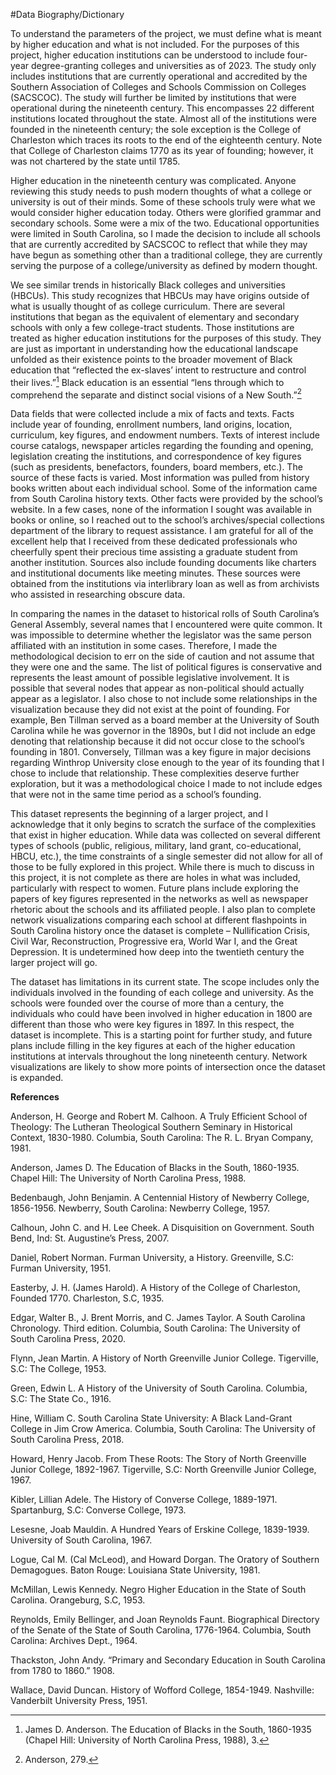 #Data Biography/Dictionary

  To understand the parameters of the project, we must define what is meant by higher education and what is not included. For the purposes of this project, higher education institutions can be understood to include four-year degree-granting colleges and universities as of 2023. The study only includes institutions that are currently operational and accredited by the Southern Association of Colleges and Schools Commission on Colleges (SACSCOC). The study will further be limited by institutions that were operational during the nineteenth century. This encompasses 22 different institutions located throughout the state. Almost all of the institutions were founded in the nineteenth century; the sole exception is the College of Charleston which traces its roots to the end of the eighteenth century. Note that College of Charleston claims 1770 as its year of founding; however, it was not chartered by the state until 1785.
  
  Higher education in the nineteenth century was complicated. Anyone reviewing this study needs to push modern thoughts of what a college or university is out of their minds. Some of these schools truly were what we would consider higher education today. Others were glorified grammar and secondary schools. Some were a mix of the two. Educational opportunities were limited in South Carolina, so I made the decision to include all schools that are currently accredited by SACSCOC to reflect that while they may have begun as something other than a traditional college, they are currently serving the purpose of a college/university as defined by modern thought.
  
  We see similar trends in historically Black colleges and universities (HBCUs). This study recognizes that HBCUs may have origins outside of what is usually thought of as college curriculum. There are several institutions that began as the equivalent of elementary and secondary schools with only a few college-tract students. Those institutions are treated as higher education institutions for the purposes of this study. They are just as important in understanding how the educational landscape unfolded as their existence points to the broader movement of Black education that “reflected the ex-slaves’ intent to restructure and control their lives.”[^fn1] Black education is an essential “lens through which to comprehend the separate and distinct social visions of a New South.”[^fn2] 
  
  Data fields that were collected include a mix of facts and texts. Facts include year of founding, enrollment numbers, land origins, location, curriculum, key figures, and endowment numbers. Texts of interest include course catalogs, newspaper articles regarding the founding and opening, legislation creating the institutions, and correspondence of key figures (such as presidents, benefactors, founders, board members, etc.). The source of these facts is varied. Most information was pulled from history books written about each individual school. Some of the information came from South Carolina history texts. Other facts were provided by the school’s website. In a few cases, none of the information I sought was available in books or online, so I reached out to the school’s archives/special collections department of the library to request assistance. I am grateful for all of the excellent help that I received from these dedicated professionals who cheerfully spent their precious time assisting a graduate student from another institution. Sources also include founding documents like charters and institutional documents like meeting minutes. These sources were obtained from the institutions via interlibrary loan as well as from archivists who assisted in researching obscure data. 
  
  In comparing the names in the dataset to historical rolls of South Carolina’s General Assembly, several names that I encountered were quite common. It was impossible to determine whether the legislator was the same person affiliated with an institution in some cases. Therefore, I made the methodological decision to err on the side of caution and not assume that they were one and the same. The list of political figures is conservative and represents the least amount of possible legislative involvement. It is possible that several nodes that appear as non-political should actually appear as a legislator. I also chose to not include some relationships in the visualization because they did not exist at the point of founding. For example, Ben Tillman served as a board member at the University of South Carolina while he was governor in the 1890s, but I did not include an edge denoting that relationship because it did not occur close to the school’s founding in 1801. Conversely, Tillman was a key figure in major decisions regarding Winthrop University close enough to the year of its founding that I chose to include that relationship. These complexities deserve further exploration, but it was a methodological choice I made to not include edges that were not in the same time period as a school’s founding.
  
  This dataset represents the beginning of a larger project, and I acknowledge that it only begins to scratch the surface of the complexities that exist in higher education. While data was collected on several different types of schools (public, religious, military, land grant, co-educational, HBCU, etc.), the time constraints of a single semester did not allow for all of those to be fully explored in this project. While there is much to discuss in this project, it is not complete as there are holes in what was included, particularly with respect to women. Future plans include exploring the papers of key figures represented in the networks as well as newspaper rhetoric about the schools and its affiliated people. I also plan to complete network visualizations comparing each school at different flashpoints in South Carolina history once the dataset is complete – Nullification Crisis, Civil War, Reconstruction, Progressive era, World War I, and the Great Depression. It is undetermined how deep into the twentieth century the larger project will go.
  
  The dataset has limitations in its current state. The scope includes only the individuals involved in the founding of each college and university. As the schools were founded over the course of more than a century, the individuals who could have been involved in higher education in 1800 are different than those who were key figures in 1897. In this respect, the dataset is incomplete. This is a starting point for further study, and future plans include filling in the key figures at each of the higher education institutions at intervals throughout the long nineteenth century. Network visualizations are likely to show more points of intersection once the dataset is expanded.
  
**References**

Anderson, H. George and Robert M. Calhoon. A Truly Efficient School of Theology: The Lutheran Theological Southern Seminary in Historical Context, 1830-1980. Columbia, South Carolina: The R. L. Bryan Company, 1981.

Anderson, James D. The Education of Blacks in the South, 1860-1935. Chapel Hill: The University of North Carolina Press, 1988.

Bedenbaugh, John Benjamin. A Centennial History of Newberry College, 1856-1956. Newberry, South Carolina: Newberry College, 1957.

Calhoun, John C. and H. Lee Cheek. A Disquisition on Government. South Bend, Ind: St. Augustine’s Press, 2007.

Daniel, Robert Norman. Furman University, a History. Greenville, S.C: Furman University, 1951.

Easterby, J. H. (James Harold). A History of the College of Charleston, Founded 1770. Charleston, S.C, 1935.

Edgar, Walter B., J. Brent Morris, and C. James Taylor. A South Carolina Chronology. Third edition. Columbia, South Carolina: The University of South Carolina Press, 2020.

Flynn, Jean Martin. A History of North Greenville Junior College. Tigerville, S.C: The College, 1953.

Green, Edwin L. A History of the University of South Carolina. Columbia, S.C: The State Co., 1916.

Hine, William C. South Carolina State University: A Black Land-Grant College in Jim Crow America. Columbia, South Carolina: The University of South Carolina Press, 2018.

Howard, Henry Jacob. From These Roots: The Story of North Greenville Junior College, 1892-1967. Tigerville, S.C: North Greenville Junior College, 1967.

Kibler, Lillian Adele. The History of Converse College, 1889-1971. Spartanburg, S.C: Converse College, 1973.

Lesesne, Joab Mauldin. A Hundred Years of Erskine College, 1839-1939. University of South Carolina, 1967.

Logue, Cal M. (Cal McLeod), and Howard Dorgan. The Oratory of Southern Demagogues. Baton Rouge: Louisiana State University, 1981.

McMillan, Lewis Kennedy. Negro Higher Education in the State of South Carolina. Orangeburg, S.C, 1953.

Reynolds, Emily Bellinger, and Joan Reynolds Faunt. Biographical Directory of the Senate of the State of South Carolina, 1776-1964. Columbia, South Carolina: Archives Dept., 1964.

Thackston, John Andy. “Primary and Secondary Education in South Carolina from 1780 to 1860.” 1908.

Wallace, David Duncan. History of Wofford College, 1854-1949. Nashville: Vanderbilt University Press, 1951.
  

[^fn1]: James D. Anderson. The Education of Blacks in the South, 1860-1935 (Chapel Hill: University of North Carolina Press, 1988), 3.
[^fn2]: Anderson, 279.
